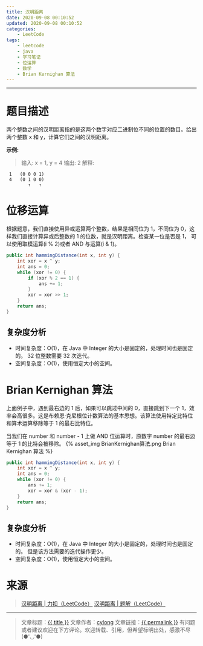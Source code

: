 ```yaml
---
title: 汉明距离
date: 2020-09-08 00:10:52
updated: 2020-09-08 00:10:52
categories:
    - LeetCode
tags:
    - leetcode
    - java
    - 学习笔记
    - 位运算
    - 数学
    - Brian Kernighan 算法
---
```

---

# 题目描述

两个整数之间的汉明距离指的是这两个数字对应二进制位不同的位置的数目。给出两个整数 x 和 y，计算它们之间的汉明距离。

**示例:**
> 输入: x = 1, y = 4
> 输出: 2
> 解释:
```
 1   (0 0 0 1)
 4   (0 1 0 0)
        ↑   ↑
```

<!-- more -->

# 位移运算

根据题意，我们直接使用异或运算两个整数，结果是相同位为 1，不同位为 0，这样我们直接计算异或后整数的 1 的位数，就是汉明距离。检查某一位是否是 1， 可以使用取模运算(i % 2)或者 AND 与运算(i & 1)。

```java
public int hammingDistance(int x, int y) {
    int xor = x ^ y;
    int ans = 0;
    while (xor != 0) {
        if (xor % 2 == 1) {
            ans += 1;
        }
        xor = xor >> 1;
    }
    return ans;
}
```

## 复杂度分析

* 时间复杂度：O(1)，在 Java 中 Integer 的大小是固定的，处理时间也是固定的。 32 位整数需要 32 次迭代。
* 空间复杂度：O(1)，使用恒定大小的空间。

# Brian Kernighan 算法

上面例子中，遇到最右边的 1 后，如果可以跳过中间的 0，直接跳到下一个 1，效率会高很多。这是布赖恩·克尼根位计数算法的基本思想。该算法使用特定比特位和算术运算移除等于 1 的最右比特位。

当我们在 number 和 number - 1 上做 AND 位运算时，原数字 number 的最右边等于 1 的比特会被移除。
{% asset_img BrianKernighan算法.png Brian Kernighan 算法 %}

```java
public int hammingDistance(int x, int y) {
    int xor = x ^ y;
    int ans = 0;
    while (xor != 0) {
        ans += 1;
        xor = xor & (xor - 1);
    }
    return ans;
}
```

## 复杂度分析

* 时间复杂度：O(1)，在 Java 中 Integer 的大小是固定的，处理时间也是固定的。 但是该方法需要的迭代操作更少。
* 空间复杂度：O(1)，使用恒定大小的空间。

# 来源
> [汉明距离 | 力扣（LeetCode）][1]
> [汉明距离 | 题解（LeetCode）][2]

---

> 文章标题：<a href='{{ permalink }}' title='{{ title }}' >{{ title }}</a>
> 文章作者：[cylong](http://www.cylong.com/about/ "cylong")
> 文章链接：<a href='{{ permalink }}' title='{{ title }}' >{{ permalink }}</a>
> 有问题或者建议欢迎在下方评论。欢迎转载、引用，但希望标明出处，感激不尽(●'◡'●)

[1]: https://leetcode-cn.com/problems/hamming-distance/ "汉明距离 | 力扣（LeetCode）"
[2]: https://leetcode-cn.com/problems/hamming-distance/solution/yi-ming-ju-chi-by-leetcode/ "汉明距离 | 题解（LeetCode）"
